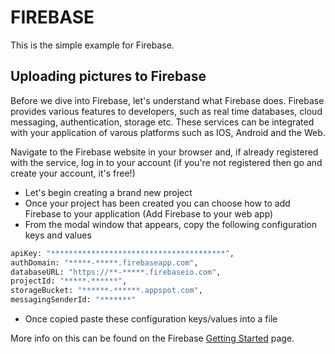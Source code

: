 FIREBASE
=====================

This is the simple example for Firebase.

## Uploading pictures to Firebase

Before we dive into Firebase, let's understand what Firebase does.
Firebase provides various features to developers, such as real time
databases, cloud messaging, authentication, storage etc.
These services can be integrated with your application of varous platforms
such as IOS, Android and the Web.

Navigate to the Firebase website in your browser and, if already registered with the service, 
log in to your account (if you're not registered then go and create your account, it's free!)

* Let's begin creating a brand new project
* Once your project has been created you can choose how to add Firebase to your application
 (Add Firebase to your web app)
* From the modal window that appears, copy the following configuration keys and values

```bash
apiKey: "***************************************",
authDomain: "*****-*****.firebaseapp.com",
databaseURL: "https://**-*****.firebaseio.com",
projectId: "*****-******",
storageBucket: "******-******.appspot.com",
messagingSenderId: "*******"
```
* Once copied paste these configuration keys/values into a file

More info on this can be found on the Firebase [Getting Started](https://firebase.google.com/) page.
